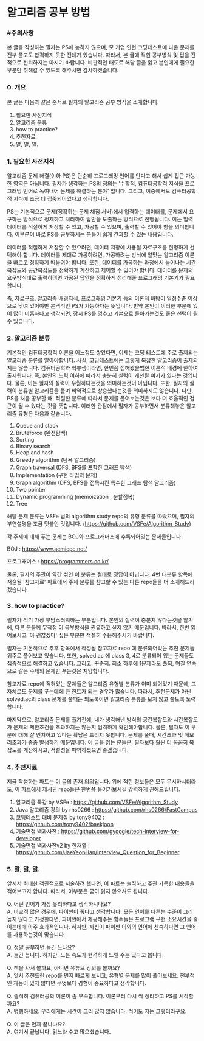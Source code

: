 # **알고리즘 공부 방법**

### **#주의사항**
본 글을 작성하는 필자는 PS에 능하지 않으며, 모 기업 인턴 코딩테스트에 나온 문제를 전부 풀고도 합격하지 못한 전례가 있습니다. 따라서, 본 글에 적힌 공부방식 및 팁을 전적으로 신뢰하지는 마시기 바랍니다. 비판적인 태도로 해당 글을 읽고 본인에게 필요한 부분만 취해갈 수 있도록 해주시면 감사하겠습니다.

### **0. 개요**

본 글은 다음과 같은 순서로 필자의 알고리즘 공부 방식을 소개합니다.

1. 필요한 사전지식
2. 알고리즘 분류
3. how to practice?
4. 추천자료
5. 말, 말, 말.

### **1. 필요한 사전지식**

알고리즘 문제 해결(이하 PS)은 단순히 프로그래밍 언어를 안다고 해서 쉽게 접근 가능한 영역은 아닙니다. 필자가 생각하는 PS의 정의는 '수학적, 컴퓨터공학적 지식을 프로그래밍 언어로 녹여내어 문제를 해결하는 분야' 입니다. 그리고, 이중에서도 컴퓨터공학적 지식에 조금 더 집중되어있다고 생각합니다.

PS는 기본적으로 문제(정확히는 문제 채점 서버)에서 입력하는 데이터를, 문제에서 요구하는 방식으로 정제하고 처리하여 답안을 도출하는 방식으로 진행됩니다. 이는 입력 데이터를 적절하게 저장할 수 있고, 가공할 수 있으며, 출력할 수 있어야 함을 의미합니다. 이부분이 바로 PS를 공부하시는 분들이 쉽게 간과할 수 있는 내용입니다.

데이터를 적절하게 저장할 수 있으려면, 데이터 저장에 사용될 자료구조를 현명하게 선택해야 합니다. 데이터를 제대로 가공하려면, 가공하려는 방식에 알맞는 알고리즘 이론을 빠르고 정확하게 떠올려야 합니다. 또한, 데이터를 가공하는 과정에서 늘어나는 시간복잡도와 공간복잡도를 정확하게 계산하고 제어할 수 있어야 합니다. 데이터를 문제의 요구방식대로 출력하려면 가공된 답안을 정확하게 정리해줄 프로그래밍 기본기가 필요합니다.

즉, 자료구조, 알고리즘 배경지식, 프로그래밍 기본기 등의 이론적 바탕이 일정수준 이상으로 닦여 있어야만 본격적인 PS가 가능하다는 뜻입니다. 만약 본인이 이러한 부분에 있어 많이 미흡하다고 생각되면, 잠시 PS를 멈추고 기본으로 돌아가는것도 좋은 선택이 될 수 있습니다.

### **2. 알고리즘 분류**
기본적인 컴퓨터공학적 이론을 어느정도 쌓았다면, 이제는 코딩 테스트에 주로 출제되는 알고리즘 분류를 알아야합니다. 사실, 코딩테스트에는 그렇게 복잡한 알고리즘이 출제되지는 않습니다. 컴퓨터공학과 학부생이라면, 한번쯤 접해봤을법한 이론적 배경에 한하여 출제됩니다. 즉, 본인의 노력 여하에 따라서 충분히 실력이 개선될 여지가 있다는 것입니다. 물론, 이는 필자의 실력이 우월하다는것을 의미하는것이 아닙니다. 또한, 필자의 실력이 분류별 알고리즘을 풀며 비약적으로 상승했다는것을 의미하지도 않습니다. 다만, PS를 처음 공부할 때, 적절한 분류에 따라서 문제를 풀어보는것은 보다 더 효율적인 접근이 될 수 있다는 것을 뜻합니다. 이러한 관점에서 필자가 공부하면서 분류해놓은 알고리즘 유형은 다음과 같습니다.

1. Queue and stack
2. Bruteforce (완전탐색)
3. Sorting
4. Binary search
5. Heap and hash
6. Greedy algorithm (탐욕 알고리즘)
7. Graph traversal (DFS, BFS를 포함한 그래프 탐색)
8. Implementation (구현 타입의 문제)
9. Graph algorithm (DFS, BFS를 접목시킨 특수한 그래프 탐색 알고리즘)
10. Two pointer
11. Dynamic programming (memoization , 분할정복)
12. Tree

해당 문제 분류는 VSFe 님의 algorithm study repo의 유형 분류를 따랐으며, 필자의 부연설명을 조금 덧붙인 것입니다. (https://github.com/VSFe/Algorithm_Study)


각 주제에 대해 푸는 문제는 BOJ와 프로그래머스에 수록되어있는 문제들입니다.

BOJ : https://www.acmicpc.net/

프로그래머스 : https://programmers.co.kr/

물론, 필자의 주관이 약간 섞인 이 분류는 절대로 정답이 아닙니다. 4번 대분류 항목에 저술될 '참고자료' 파트에서 주제 분류를 참고할 수 있는 다른 repo들을 더 소개해드리겠습니다.

### **3. how to practice?**

필자가 적기 가장 부담스러워하는 부분입니다. 본인의 실력이 충분치 않다는것을 알기에, 다른 분들께 무작정 이 공부방식을 권유하고 싶지 않기 때문입니다. 따라서, 한번 읽어보시고 '아 괜찮겠다' 싶은 부분만 적절히 수용해주시기 바랍니다.

필자는 기본적으로 추후 항목에서 작성될 참고자료 repo 에 분류되어있는 추천 문제들 위주로 풀어보고 있습니다. 또한, solved.ac 에 class 3, 4로 분류되어 있는 문제들도 집중적으로 해결하고 있습니다. 그리고, 꾸준히. 최소 하루에 1문제라도 풀되, 며칠 연속으로 같은 주제의 문제만 푸는것은 지양합니다.

참고자료 repo에 적혀있는 문제들은 알고리즘 유형별 분류가 이미 되어있기 때문에, 그 자체로도 문제를 푸는데에 큰 힌트가 되는 경우가 많습니다. 따라서, 추천문제가 아닌 solved.ac의 class 문제를 풀때는 되도록이면 알고리즘 분류를 보지 않고 풀도록 노력합니다.

마지막으로, 알고리즘 문제를 풀기전에, 내가 생각해낸 방식의 공간복잡도와 시간복잡도가 문제의 제한조건을 초과하지는 않는지 엄격하게 확인해야합니다. 물론, 필자도 이 부분에 대해 잘 인지하고 있다는 확답은 드리지 못합니다. 문제를 풀때, 시간초과 및 메모리초과가 종종 발생하기 때문입니다. 이 글을 읽는 분들은, 필자보다 훨씬 더 꼼꼼히 복잡도를 계산하시고, 적절성을 파악하셨으면 좋겠습니다.

### **4. 추천자료**

지금 작성하는 파트는 이 글의 존재 의의입니다. 위에 적힌 정보들은 모두 무시하시더라도, 이 파트에서 제시된 repo들은 한번쯤 들어가보시길 강력하게 권해드립니다.

1. 알고리즘 특강 by VSFe : https://github.com/VSFe/Algorithm_Study
2. Java 알고리즘 강의 by rhs0266 : https://github.com/rhs0266/FastCampus
3. 코딩테스트 대비 문제집 by tony9402 : https://github.com/tony9402/baekjoon
4. 기술면접 백과사전 : https://github.com/gyoogle/tech-interview-for-developer
5. 기술면접 백과사전v2 by 한재엽 : https://github.com/JaeYeopHan/Interview_Question_for_Beginner

### **5. 말, 말, 말.**

앞서서 최대한 객관적으로 서술하려 했다면, 이 파트는 솔직하고 주관 가득한 내용들을 적어보고자 합니다. 따라서, 이부분은 굳이 읽지 않으셔도 됩니다.

Q. 어떤 언어가 가장 유리하다고 생각하시나요?<br>
A. 비교적 많은 경우에, 파이썬이 좋다고 생각합니다. 모든 언어를 다루는 수준이 그리 높지 않다고 가정한다면, 파이썬에서 제공해주는 함수들은 프로그램 구현 소요시간을 줄이는데에 아주 효과적입니다. 하지만, 자신이 파이썬 이외의 언어에 친숙하다면 그 언어를 사용하는것이 맞습니다. 

Q. 정말 공부하면 늘긴 느나요?<br>
A. 늘긴 늡니다. 하지만, 느는 속도가 현격하게 느릴 수는 있다고 봅니다. 

Q. 책을 사서 볼까요, 아니면 유튜브 강의를 볼까요?<br>
A. 앞서 추천드린 repo를 먼저 빠르게 보시고, 유형별 문제를 많이 풀어보세요. 천부적인 재능이 있지 않다면 무엇보다 경험이 중요하다고 생각합니다.

Q. 솔직히 컴퓨터공학 이론이 좀 부족합니다. 이론부터 다시 싹 정리하고 PS를 시작할까요?<br>
A. 병행하세요. 우리에게는 시간이 그리 많지 않습니다. 적어도 저는 그렇더라구요.


Q. 이 글은 언제 끝나나요?<br>
A. 여기서 끝납니다. 읽느라 수고 많으셨습니다.


